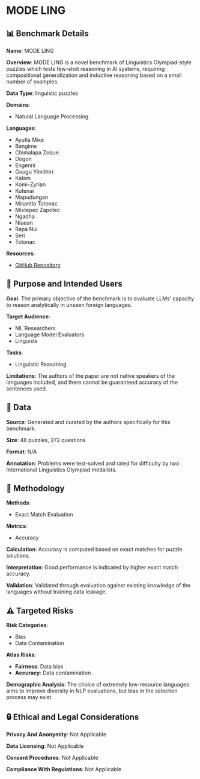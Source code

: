 # MODE LING

## 📊 Benchmark Details

**Name**: MODE LING

**Overview**: MODE LING is a novel benchmark of Linguistics Olympiad-style puzzles which tests few-shot reasoning in AI systems, requiring compositional generalization and inductive reasoning based on a small number of examples.

**Data Type**: linguistic puzzles

**Domains**:
- Natural Language Processing

**Languages**:
- Ayutla Mixe
- Bangime
- Chimalapa Zoque
- Dogon
- Engenni
- Guugu Yimithirr
- Kalam
- Komi-Zyrian
- Kutenai
- Mapudungan
- Misantla Totonac
- Mixtepec Zapotec
- Ngadha
- Niuean
- Rapa Nui
- Seri
- Totonac

**Resources**:
- [GitHub Repository](https://github.com/nathanchi/modeLing)

## 🎯 Purpose and Intended Users

**Goal**: The primary objective of the benchmark is to evaluate LLMs’ capacity to reason analytically in unseen foreign languages.

**Target Audience**:
- ML Researchers
- Language Model Evaluators
- Linguists

**Tasks**:
- Linguistic Reasoning

**Limitations**: The authors of the paper are not native speakers of the languages included, and there cannot be guaranteed accuracy of the sentences used.

## 💾 Data

**Source**: Generated and curated by the authors specifically for this benchmark.

**Size**: 48 puzzles, 272 questions

**Format**: N/A

**Annotation**: Problems were test-solved and rated for difficulty by two International Linguistics Olympiad medalists.

## 🔬 Methodology

**Methods**:
- Exact Match Evaluation

**Metrics**:
- Accuracy

**Calculation**: Accuracy is computed based on exact matches for puzzle solutions.

**Interpretation**: Good performance is indicated by higher exact match accuracy.

**Validation**: Validated through evaluation against existing knowledge of the languages without training data leakage.

## ⚠️ Targeted Risks

**Risk Categories**:
- Bias
- Data Contamination

**Atlas Risks**:
- **Fairness**: Data bias
- **Accuracy**: Data contamination

**Demographic Analysis**: The choice of extremely low-resource languages aims to improve diversity in NLP evaluations, but bias in the selection process may exist.

## 🔒 Ethical and Legal Considerations

**Privacy And Anonymity**: Not Applicable

**Data Licensing**: Not Applicable

**Consent Procedures**: Not Applicable

**Compliance With Regulations**: Not Applicable
